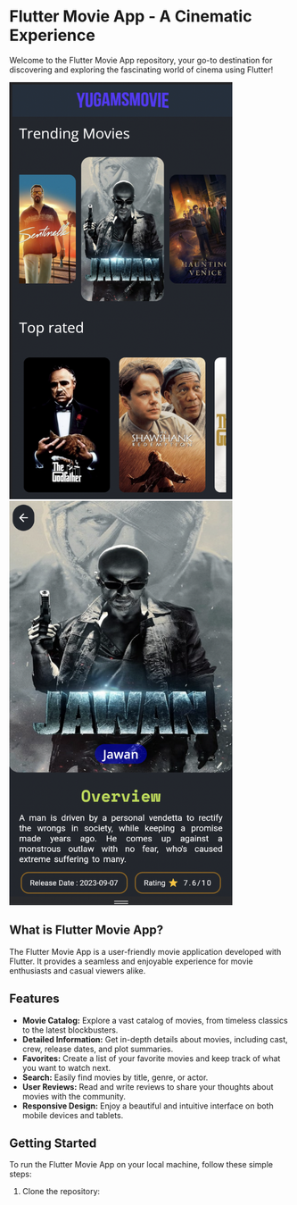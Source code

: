 # Flutter Movie App - A Cinematic Experience

Welcome to the Flutter Movie App repository, your go-to destination for discovering and exploring the fascinating world of cinema using Flutter!

<img src="https://github.com/YugamPatel/FlutterMovieApp/blob/main/page1.png" width=400></img>
<img src="https://github.com/YugamPatel/FlutterMovieApp/blob/main/page2.png" width=400></img>
## What is Flutter Movie App?

The Flutter Movie App is a user-friendly movie application developed with Flutter. It provides a seamless and enjoyable experience for movie enthusiasts and casual viewers alike.

## Features

- **Movie Catalog:** Explore a vast catalog of movies, from timeless classics to the latest blockbusters.
- **Detailed Information:** Get in-depth details about movies, including cast, crew, release dates, and plot summaries.
- **Favorites:** Create a list of your favorite movies and keep track of what you want to watch next.
- **Search:** Easily find movies by title, genre, or actor.
- **User Reviews:** Read and write reviews to share your thoughts about movies with the community.
- **Responsive Design:** Enjoy a beautiful and intuitive interface on both mobile devices and tablets.

## Getting Started

To run the Flutter Movie App on your local machine, follow these simple steps:

1. Clone the repository:
